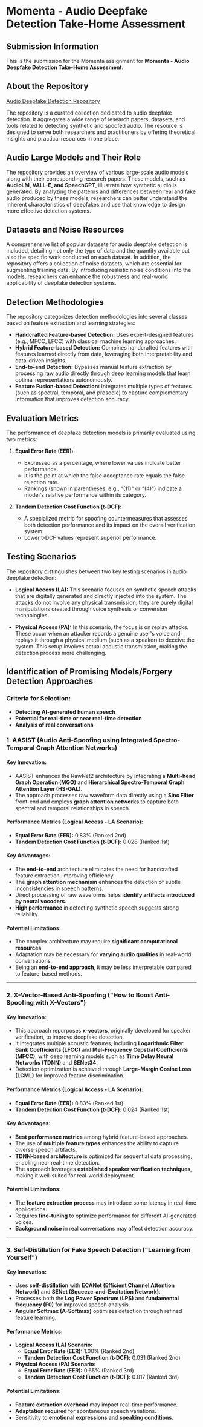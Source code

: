 # Momenta - Audio Deepfake Detection Take-Home Assessment

## Submission Information
This is the submission for the Momenta assignment for **Momenta - Audio Deepfake Detection Take-Home Assessment**.

## About the Repository
[Audio Deepfake Detection Repository](https://github.com/media-sec-lab/Audio-Deepfake-Detection)

The repository is a curated collection dedicated to audio deepfake detection. It aggregates a wide range of research papers, datasets, and tools related to detecting synthetic and spoofed audio. The resource is designed to serve both researchers and practitioners by offering theoretical insights and practical resources in one place.

## Audio Large Models and Their Role
The repository provides an overview of various large-scale audio models along with their corresponding research papers. These models, such as **AudioLM, VALL-E, and SpeechGPT**, illustrate how synthetic audio is generated. By analyzing the patterns and differences between real and fake audio produced by these models, researchers can better understand the inherent characteristics of deepfakes and use that knowledge to design more effective detection systems.

## Datasets and Noise Resources
A comprehensive list of popular datasets for audio deepfake detection is included, detailing not only the type of data and the quantity available but also the specific work conducted on each dataset. In addition, the repository offers a collection of noise datasets, which are essential for augmenting training data. By introducing realistic noise conditions into the models, researchers can enhance the robustness and real-world applicability of deepfake detection systems.

## Detection Methodologies
The repository categorizes detection methodologies into several classes based on feature extraction and learning strategies:

- **Handcrafted Feature-based Detection:**
  Uses expert-designed features (e.g., MFCC, LFCC) with classical machine learning approaches.
- **Hybrid Feature-based Detection:**
  Combines handcrafted features with features learned directly from data, leveraging both interpretability and data-driven insights.
- **End-to-end Detection:**
  Bypasses manual feature extraction by processing raw audio directly through deep learning models that learn optimal representations autonomously.
- **Feature Fusion-based Detection:**
  Integrates multiple types of features (such as spectral, temporal, and prosodic) to capture complementary information that improves detection accuracy.

## Evaluation Metrics
The performance of deepfake detection models is primarily evaluated using two metrics:

1. **Equal Error Rate (EER):**
   - Expressed as a percentage, where lower values indicate better performance.
   - It is the point at which the false acceptance rate equals the false rejection rate.
   - Rankings (shown in parentheses, e.g., "(11)" or "(4)") indicate a model's relative performance within its category.

2. **Tandem Detection Cost Function (t-DCF):**
   - A specialized metric for spoofing countermeasures that assesses both detection performance and its impact on the overall verification system.
   - Lower t-DCF values represent superior performance.

## Testing Scenarios
The repository distinguishes between two key testing scenarios in audio deepfake detection:

- **Logical Access (LA):**
  This scenario focuses on synthetic speech attacks that are digitally generated and directly injected into the system. The attacks do not involve any physical transmission; they are purely digital manipulations created through voice synthesis or conversion technologies.

- **Physical Access (PA):**
  In this scenario, the focus is on replay attacks. These occur when an attacker records a genuine user's voice and replays it through a physical medium (such as a speaker) to deceive the system. This setup involves actual acoustic transmission, making the detection process more challenging.

## Identification of Promising Models/Forgery Detection Approaches
### Criteria for Selection:
- **Detecting AI-generated human speech**
- **Potential for real-time or near real-time detection**
- **Analysis of real conversations**

### 1. **AASIST (Audio Anti-Spoofing using Integrated Spectro-Temporal Graph Attention Networks)**

#### Key Innovation:
- AASIST enhances the RawNet2 architecture by integrating a **Multi-head Graph Operation (MGO)** and **Hierarchical Spectro-Temporal Graph Attention Layer (HS-GAL)**.
- The approach processes raw waveform data directly using a **Sinc Filter** front-end and employs **graph attention networks** to capture both spectral and temporal relationships in speech.

#### Performance Metrics (Logical Access - LA Scenario):
- **Equal Error Rate (EER):** 0.83% (Ranked 2nd)
- **Tandem Detection Cost Function (t-DCF):** 0.028 (Ranked 1st)

#### Key Advantages:
- The **end-to-end** architecture eliminates the need for handcrafted feature extraction, improving efficiency.
- The **graph attention mechanism** enhances the detection of subtle inconsistencies in speech patterns.
- Direct processing of raw waveforms helps **identify artifacts introduced by neural vocoders**.
- **High performance** in detecting synthetic speech suggests strong reliability.

#### Potential Limitations:
- The complex architecture may require **significant computational resources**.
- Adaptation may be necessary for **varying audio qualities** in real-world conversations.
- Being an **end-to-end approach**, it may be less interpretable compared to feature-based methods.

---

### 2. **X-Vector-Based Anti-Spoofing ("How to Boost Anti-Spoofing with X-Vectors")**

#### Key Innovation:
- This approach repurposes **x-vectors**, originally developed for speaker verification, to improve deepfake detection.
- It integrates multiple acoustic features, including **Logarithmic Filter Bank Coefficients (LFCC)** and **Mel-Frequency Cepstral Coefficients (MFCC)**, with deep learning models such as **Time Delay Neural Networks (TDNN)** and **SENet34**.
- Detection optimization is achieved through **Large-Margin Cosine Loss (LCML)** for improved feature discrimination.

#### Performance Metrics (Logical Access - LA Scenario):
- **Equal Error Rate (EER):** 0.83% (Ranked 1st)
- **Tandem Detection Cost Function (t-DCF):** 0.024 (Ranked 1st)

#### Key Advantages:
- **Best performance metrics** among hybrid feature-based approaches.
- The use of **multiple feature types** enhances the ability to capture diverse speech artifacts.
- **TDNN-based architecture** is optimized for sequential data processing, enabling near real-time detection.
- The approach leverages **established speaker verification techniques**, making it well-suited for real-world deployment.

#### Potential Limitations:
- The **feature extraction process** may introduce some latency in real-time applications.
- Requires **fine-tuning** to optimize performance for different AI-generated voices.
- **Background noise** in real conversations may affect detection accuracy.

---

### 3. **Self-Distillation for Fake Speech Detection ("Learning from Yourself")**

#### Key Innovation:
- Uses **self-distillation** with **ECANet (Efficient Channel Attention Network)** and **SENet (Squeeze-and-Excitation Network)**.
- Processes both the **Log Power Spectrum (LPS)** and **fundamental frequency (F0)** for improved speech analysis.
- **Angular Softmax (A-Softmax)** optimizes detection through refined feature learning.

#### Performance Metrics:
- **Logical Access (LA) Scenario:**
  - **Equal Error Rate (EER):** 1.00% (Ranked 2nd)
  - **Tandem Detection Cost Function (t-DCF):** 0.031 (Ranked 2nd)
- **Physical Access (PA) Scenario:**
  - **Equal Error Rate (EER):** 0.65% (Ranked 3rd)
  - **Tandem Detection Cost Function (t-DCF):** 0.017 (Ranked 3rd)

#### Potential Limitations:
- **Feature extraction overhead** may impact real-time performance.
- **Adaptation required** for spontaneous speech variations.
- Sensitivity to **emotional expressions** and **speaking conditions**.
